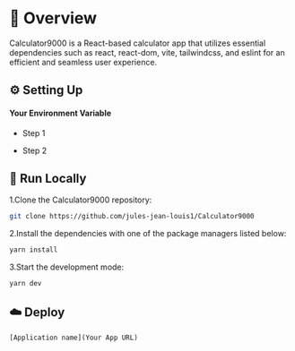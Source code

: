 # 📌 Overview

Calculator9000 is a React-based calculator app that utilizes essential dependencies such as react, react-dom, vite, tailwindcss, and eslint for an efficient and seamless user experience.

## ⚙️ Setting Up

#### Your Environment Variable

- Step 1

- Step 2

## 🚀 Run Locally
1.Clone the Calculator9000 repository:
```sh
git clone https://github.com/jules-jean-louis1/Calculator9000
```
2.Install the dependencies with one of the package managers listed below:
```bash
yarn install
```
3.Start the development mode:
```bash
yarn dev
```

## ☁️ Deploy

`[Application name](Your App URL)`
